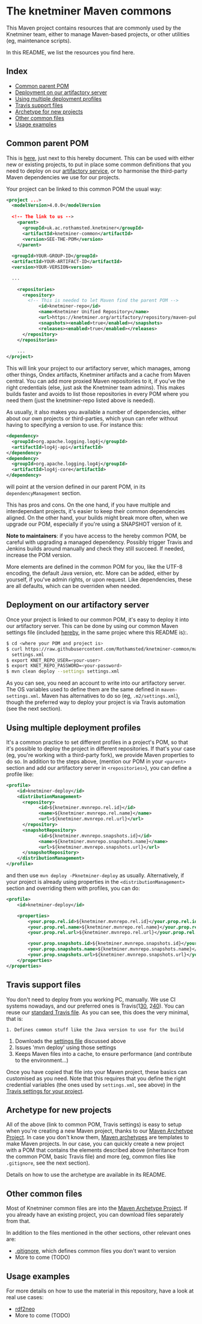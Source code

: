 # The knetminer Maven commons

This Maven project contains resources that are commonly used by the Knetminer team, either to 
manage Maven-based projects, or other utilities (eg, maintenance scripts).

In this README, we list the resources you find here.


## Index

  * [Common parent POM](#common-parent-pom)
  * [Deployment on our artifactory server](#deployment-on-our-artifactory-server)
  * [Using multiple deployment profiles](#using-multiple-deployment-profiles)
  * [Travis support files](#travis-support-files)
  * [Archetype for new projects](#archetype-for-new-projects)
  * [Other common files](#other-common-files)
  * [Usage examples](#usage-examples)

    
## Common parent POM

This is [here](pom.xml), just next to this hereby document. This can be used with either new or existing projects,
to put in place some common definitions that you need to deploy on our [artifactory service][10], or to harmonise the
third-party Maven dependencies we use for our projects.

[10]: https://knetminer.org/artifactory/


Your project can be linked to this common POM the usual way:


```xml
<project ...>
  <modelVersion>4.0.0</modelVersion
  
  <!-- The link to us -->
	<parent>
	  <groupId>uk.ac.rothamsted.knetminer</groupId>
	  <artifactId>knetminer-common</artifactId>
	  <version>SEE-THE-POM</version>
	</parent>  
  
  <groupId>YOUR-GROUP-ID</groupId>
  <artifactId>YOUR-ARTIFACT-ID</artifactId>
  <version>YOUR-VERSION<version>

  ...
  
	<repositories>
	  <repository>
	  	<!-- This is needed to let Maven find the parent POM -->
			<id>knetminer-repo</id>
			<name>Knetminer Unified Repository</name>
			<url>https://knetminer.org/artifactory/repository/maven-public</url>
			<snapshots><enabled>true</enabled></snapshots>
			<releases><enabled>true</enabled></releases>
	  </repository>
	</repositories>	
	
	...
</project>
```

This will link your project to our artifactory server, which manages, among other things, Ondex artifacts, Knetminer
artifacts and a cache from Maven central. You can add more proxied Maven repositories to it, if you've the right 
credentials (else, just ask the Knetminer team admins). This makes builds faster and avoids to list those repositories 
in every POM where you need them (just the knetminer-repo listed above is needed).

As usually, it also makes you available a number of dependencies, either about our own projects or third-parties, which
youn can refer without having to specifying a version to use. For instance this:

```xml
<dependency>
  <groupId>org.apache.logging.log4j</groupId>
  <artifactId>log4j-api</artifactId>
</dependency>
<dependency>
  <groupId>org.apache.logging.log4j</groupId>
  <artifactId>log4j-core</artifactId>
</dependency>
```  

will point at the version defined in our parent POM, in its `dependencyManagement` section.  

This has pros and cons. On the one hand, if you have multiple and interdependant projects, it's easier to keep  their 
common dependencies aligned. On the other hand, your builds might break more often, when we upgrade our POM, especially
if you're using a SNAPSHOT version of it.

**Note to maintainers**: if you have access to the hereby common POM, be careful with upgrading a managed dependency.
Possibly trigger Travis and Jenkins builds around manually and check they still succeed. If needed, increase the POM
version.

More elements are defined in the common POM for you, like the UTF-8 encoding, the default Java version, etc. 
More can be added, either by yourself, if you've admin rights, or upon request. Like dependencies, these are all defaults,
which can be overriden when needed.


## Deployment on our artifactory server

Once your project is linked to our common POM, it's easy to deploy it into our artifactory server.
This can be done by using our common Maven settings file (included [hereby][20], in the same projec 
where this README is):.

```bash
$ cd <where your POM and project is>
$ curl https://raw.githubusercontent.com/Rothamsted/knetminer-common/master/travis/maven-settings.xml \
  settings.xml
$ export KNET_REPO_USER=<your-user>
$ export KNET_REPO_PASSWORD=<your-password>
$ mvn clean deploy --settings settings.xml
```

As you can see, you need an account to write into our artifactory server. The OS variables used to define
them are the same defined in `maven-settings.xml`. Maven has alternatives to do so (eg, `.m2/settings.xml`), though the 
preferred way to deploy your project is via Travis automation (see the next section).

[20]: travis/maven-settings.xml


## Using multiple deployment profiles

It's a common practice to set different profiles in a project's POM, so that it's possible to deploy the project in 
different repositories. If that's your case (eg, you're working with a third-party fork), we provide Maven properties 
to do so. In addition to the steps above, (mention our POM in your `<parent>` section and add our artifactory server 
in `<repositories>`), you can define a profile like:
  
```xml
<profile>
	<id>knetminer-deploy</id>
	<distributionManagement>
	  <repository>
			<id>${knetminer.mvnrepo.rel.id}</id>
			<name>${knetminer.mvnrepo.rel.name}</name>
			<url>${knetminer.mvnrepo.rel.url}</url>
	  </repository>
	  <snapshotRepository>
			<id>${knetminer.mvnrepo.snapshots.id}</id>
			<name>${knetminer.mvnrepo.snapshots.name}</name>
			<url>${knetminer.mvnrepo.snapshots.url}</url>
	  </snapshotRepository>
	</distributionManagement>
</profile>

```

and then use `mvn deploy -Pknetminer-deploy` as usually. Alternatively, if your project is already using properties
in the `<distributionManagement>` section and overriding them with profiles, you can do:

```xml
<profile>
	<id>knetminer-deploy</id>

	<properties>
		<your.prop.rel.id>${knetminer.mvnrepo.rel.id}</your.prop.rel.id>
		<your.prop.rel.name>${knetminer.mvnrepo.rel.name}</your.prop.rel.name>		
		<your.prop.rel.url>${knetminer.mvnrepo.rel.url}</your.prop.rel.url>

		<your.prop.snapshots.id>${knetminer.mvnrepo.snapshots.id}</your.prop.snapshots.id>
		<your.prop.snapshots.name>${knetminer.mvnrepo.snapshots.name}</your.prop.snapshots.name>		
		<your.prop.snapshots.url>${knetminer.mvnrepo.snapshots.url}</your.prop.snapshots.url>
	</properties>
</properties>
```


## Travis support files
You don't need to deploy from you working PC, manually. We use CI systems nowadays, and
our preferred ones is Travis(1[30], 2[40]). You can reuse our [standard Travis file][50]. As you can see, this
does the very minimal, that is: 

	1. Defines common stuff like the Java version to use for the build
  1. Downloads the [settings file][20] discussed above
  1. Issues 'mvn deploy' using those settings
  1. Keeps Maven files into a cache, to ensure performance (and contribute to the environment...)

Once you have copied that file into your Maven project, these basics can customised as you need.
Note that this requires that you define the right credential variables (the ones used by `settings.xml`, see above)
in the [Travis settings for your project][60]. 
 

[30]: https://www.vogella.com/tutorials/TravisCi/article.html
[40]: https://docs.travis-ci.com/user/tutorial/
[50]: knetminer-archetype/src/main/resources/archetype-resources/.travis.yml
[60]: https://docs.travis-ci.com/user/environment-variables/#defining-variables-in-repository-settings


## Archetype for new projects

All of the above (link to common POM, Travis settings) is easy to setup when you're creating a new Maven project, thanks
to our [Maven Archetype Project](knetminer-archetype). In case you don't know them, [Maven archetypes][70] are templates
to make Maven projects. In our case, you can quickly create a new project with a POM that contains the elements described
above (inheritance from the common POM, basic Travis file) and more (eg, common files like `.gitignore`, see 
the next section).  

Details on how to use the archetype are available in its README.

[70]: https://maven.apache.org/archetype/maven-archetype-plugin/index.html


## Other common files

Most of Knetminer common files are into the [Maven Archetype Project](knetminer-archetype). If you already have an 
existing project, you can download files separately from that.  

In addition to the files mentioned in the other sections, other relevant ones are:  

  * [.gitignore](knetminer-archetype/.gitignore), which defines common files you don't want to version
  * More to come (TODO)


## Usage examples

For more details on how to use the material in this repository, have a look at real use cases:

  * [rdf2neo](https://github.com/Rothamsted/rdf2neo)
  * More to come (TODO)
